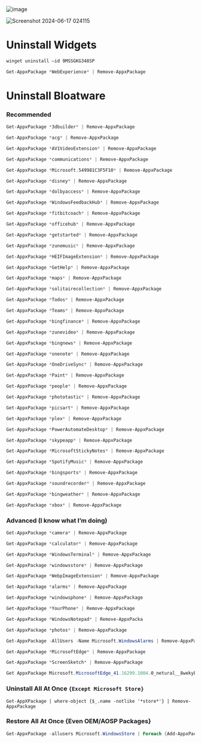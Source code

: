 ![image](https://github.com/user-attachments/assets/90adba98-8bfa-4b75-adef-1a220dc618e3)

![Screenshot 2024-06-17 024115](https://github.com/YashDoesCode/Windows-Debloater-Tools/assets/169293586/7d329a98-6bda-46b7-b521-1ae498e4f782)

# Uninstall Widgets

```powershell
winget uninstall –id 9MSSGKG348SP

Get-AppxPackage *WebExperience* | Remove-AppxPackage
```

# Uninstall Bloatware

### Recommended

```powershell
Get-AppxPackage *3dbuilder* | Remove-AppxPackage

Get-AppxPackage *acg* | Remove-AppxPackage

Get-AppxPackage *AV1VideoExtension* | Remove-AppxPackage

Get-AppxPackage *communications* | Remove-AppxPackage

Get-AppxPackage *Microsoft.549981C3F5F10* | Remove-AppxPackage

Get-AppxPackage *disney* | Remove-AppxPackage

Get-AppxPackage *dolbyaccess* | Remove-AppxPackage

Get-AppxPackage *WindowsFeedbackHub* | Remove-AppxPackage

Get-AppxPackage *fitbitcoach* | Remove-AppxPackage

Get-AppxPackage *officehub* | Remove-AppxPackage

Get-AppxPackage *getstarted* | Remove-AppxPackage

Get-AppxPackage *zunemusic* | Remove-AppxPackage

Get-AppxPackage *HEIFImageExtension* | Remove-AppxPackage

Get-AppxPackage *GetHelp* | Remove-AppxPackage

Get-AppxPackage *maps* | Remove-AppxPackage

Get-AppxPackage *solitairecollection* | Remove-AppxPackage

Get-AppxPackage *Todos* | Remove-AppxPackage

Get-AppxPackage *Teams* | Remove-AppxPackage

Get-AppxPackage *bingfinance* | Remove-AppxPackage

Get-AppxPackage *zunevideo* | Remove-AppxPackage

Get-AppxPackage *bingnews* | Remove-AppxPackage

Get-AppxPackage *onenote* | Remove-AppxPackage

Get-AppxPackage *OneDriveSync* | Remove-AppxPackage

Get-AppxPackage *Paint* | Remove-AppxPackage

Get-AppxPackage *people* | Remove-AppxPackage

Get-AppxPackage *phototastic* | Remove-AppxPackage

Get-AppxPackage *picsart* | Remove-AppxPackage

Get-AppxPackage *plex* | Remove-AppxPackage

Get-AppxPackage *PowerAutomateDesktop* | Remove-AppxPackage

Get-AppxPackage *skypeapp* | Remove-AppxPackage

Get-AppxPackage *MicrosoftStickyNotes* | Remove-AppxPackage

Get-AppxPackage *SpotifyMusic* | Remove-AppxPackage

Get-AppxPackage *bingsports* | Remove-AppxPackage

Get-AppxPackage *soundrecorder* | Remove-AppxPackage

Get-AppxPackage *bingweather* | Remove-AppxPackage

Get-AppxPackage *xbox* | Remove-AppxPackage

```

### Advanced (I know what I’m doing)

```powershell
Get-AppxPackage *camera* | Remove-AppxPackage

Get-AppxPackage *calculator* | Remove-AppxPackage

Get-AppxPackage *WindowsTerminal* | Remove-AppxPackage

Get-AppxPackage *windowsstore* | Remove-AppxPackage

Get-AppxPackage *WebpImageExtension* | Remove-AppxPackage

Get-AppxPackage *alarms* | Remove-AppxPackage

Get-AppxPackage *windowsphone* | Remove-AppxPackage

Get-AppxPackage *YourPhone* | Remove-AppxPackage

Get-AppxPackage *WindowsNotepad* | Remove-AppxPacka

Get-AppxPackage *photos* | Remove-AppxPackage

Get-AppxPackage -AllUsers -Name Microsoft.WindowsAlarms | Remove-AppxPackage

Get-AppxPackage *MicrosoftEdge* | Remove-AppxPackage

Get-AppxPackage *ScreenSketch* | Remove-AppxPackage

Get AppxPackage Microsoft.MicrosoftEdge_41.16299.1004.0_netural__8wekyb3d8bbwe｜Remove-AppxPackage
```

### Uninstall All At Once `{Except Microsoft Store}`

```tsx
Get-AppXPackage | where-object {$_.name -notlike '*store*'} | Remove-AppxPackage
```

### Restore All At Once {Even OEM/AOSP Packages}

```powershell
Get-AppxPackage -allusers Microsoft.WindowsStore | Foreach {Add-AppxPackage -DisableDevelopmentMode -Register "$($_.InstallLocation)AppXManifest.xml"
```

